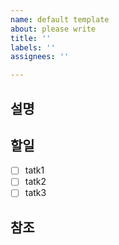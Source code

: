 ```yaml
---
name: default template
about: please write
title: ''
labels: ''
assignees: ''

---
```


## 설명

## 할일

- [ ] tatk1
- [ ] tatk2
- [ ] tatk3

## 참조

